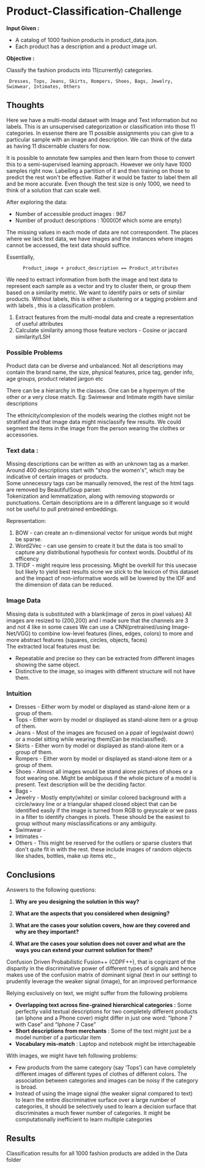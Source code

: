 # Product-Classification-Challenge

**Input Given :**  
* A catalog of 1000 fashion products in product_data.json.
* Each product has a description and a product image url.   


**Objective :**   

Classify the fashion products into 11(currently) categories.

     Dresses, Tops, Jeans, Skirts, Rompers, Shoes, Bags, Jewelry, Swimwear, Intimates, Others

## Thoughts

Here we have a multi-modal dataset with Image and Text information but no labels. This is an unsupervised categorization or classification into those 11 categories. In essense there are 11 possible assignments you can give to a particular sample with an image and description. We can think of the data as having 11 discernable clusters for now.

It is possible to annotate few samples and then learn from those to convert this to a semi-supervised learning approach. However we only have 1000 samples right now. Labelling a partition of it and then training on those to predict the rest won't be effective. Rather it would be faster to label them all and be more accurate. Even though the test size is only 1000, we need to think of a solution that can scale well. 

After exploring the data:
* Number of accessible product images : 967
* Number of product descriptions : 1000(Of which some are empty)

The missing values in each mode of data are not correspondent. The places where we lack text data, we have images and the instances where images cannot be accessed, the text data should suffice.

Essentially,
          
          Product_image + product_description == Product_attributes

We need to extract information from both the image and text data to represent each sample as a vector and try to cluster them, or group them based on a similarity metric. We want to identify pairs or sets of similar products. Without labels, this is either a clustering or a tagging problem and with labels , this is a classification problem.

1) Extract features from the multi-modal data and create a representation of useful attributes
2) Calculate similarity among those feature vectors - Cosine or jaccard similarity/LSH



### Possible Problems 

Product data can be diverse and unbalanced. Not all descriptions may contain the brand name, the size, physical features, price tag, gender info, age groups, product related jargon etc

There can be a hierarchy in the classes. One can be a hypernym of the other or a very close match. Eg: Swimwear and Intimate mgith have similar descriptions

The ethnicity/complexion of the models wearing the clothes might not be stratified and that image data might misclassify few results. We could segment the items in the image from the person wearing the clothes or accessories.



### Text data :

Missing descriptions can be written as <UNK> with an unknown tag as a marker.    
Around 400 descriptions start with "shop the women's", which may be indicative of certain images or products.     
Some unnecessry tags can be manually removed, the rest of the html tags are removed by BeautifulSoup parser.  
Tokenization and lemmatization, along with removing stopwords or punctuations.
Certain descriptions are in a different language so it would not be useful to pull pretrained embeddings.


Representation:
1) BOW - can create an n-dimensional vector for unique words but might be sparse.
2) Word2Vec - can use gensim to create it but the data is too small to capture any distributional hypothesis for context words. Doubtful of its efficency
3) TFIDF - might require less processing. Might be overkill for this usecase but likely to yield best results sicne we stick to the lexicon of this dataset and the impact of non-informative words will be lowered by the IDF and the dimension of data can be reduced. 

### Image Data

Missing data is substituted with a blank(image of zeros in pixel values) 
All images are resized to (200,200)  and i made sure that the channels are 3 and not 4 like in some cases
We can use a CNN(pretrained/using Image-Net/VGG) to combine low-level features (lines, edges, colors) to more and more abstract features (squares, circles, objects, faces)  
The extracted local features must be:
* Repeatable and precise so they can be extracted from different images showing the same object.
* Distinctive to the image, so images with different structure will not have them.

### Intuition

* Dresses - Either worn by model or displayed as stand-alone item or a group of them.
* Tops -  Either worn by model or displayed as stand-alone item or a group of them.
* Jeans  - Most of the images are focused on a ppair of legs(waist down) or a model sitting while wearing them(Can be misclassified). 
* Skirts - Either worn by model or displayed as stand-alone item or a group of them.
* Rompers - Either worn by model or displayed as stand-alone item or a group of them.
* Shoes - Almost all images would be stand alone pictures of shoes or a foot wearing one. Might be ambiguous if the whole picture of a model is present. Text description will be the deciding factor.
* Bags - 
* Jewelry -  Mostly empty(white) or similar colored background with a circle/wavy line or a triangular shaped closed object that can be identified easily if the image is turned from RGB to greyscale or we pass in a filter to identify changes in pixels. These should be the easiest to group without many misclassifications or any ambiguity.
* Swimwear - 
* Intimates - 
* Others - This might be reserved for the outliers or sparse clusters that don't quite fit in with the rest. these include images of random objects like shades, bottles, make up items etc.,


## Conclusions

Answers to the following questions:
1) **Why are you designing the solution in this way?**  
2) **What are the aspects that you considered when designing?**    
3) **What are the cases your solution covers, how are they covered and why are they important?**    



4) **What are the cases your solution does not cover and what are the ways you can extend your current solution for them?**  

Confusion Driven Probabilistic Fusion++ (CDPF++), that is cognizant of the disparity in the discriminative power of different types of signals and hence makes use of the confusion matrix of dominant signal (text in our setting) to prudently leverage the weaker signal (image), for an improved performance

Relying exclusively on text, we might suffer from the following problems 
 
* **Overlapping text across fine-grained hierarchical categories :** Some perfectly valid textual descriptions for two completely different products (an Iphone and a Phone cover) might differ in just one word: “Iphone 7 with Case” and “Iphone 7 Case”
* **Short descriptions from merchants** : Some of the text might just be a model number of a particular item
* **Vocabulary mis-match** : Laptop and notebook might be interchageable 


With images, we might have teh following problems:

* Few products from the same category (say ‘Tops’) can have completely different images of different types of clothes of different colors. The association
between categories and images can be noisy if the category is broad.
* Instead of using the image signal (the weaker signal compared to text) to learn the entire discriminative surface over a large number of categories, it should be selectively used to learn a decision surface that discriminates a much fewer number of categories. It might be computationally inefficient to learn multiple categories 


## Results

Classification results for all 1000 fashion products are added in the Data folder
